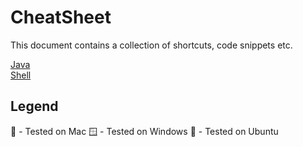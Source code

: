 # CheatSheet

This document contains a collection of shortcuts, code snippets etc.

[Java](/java)  
[Shell](/shell)

## Legend

🍎 - Tested on Mac
🪟 - Tested on Windows
🐧 - Tested on Ubuntu
